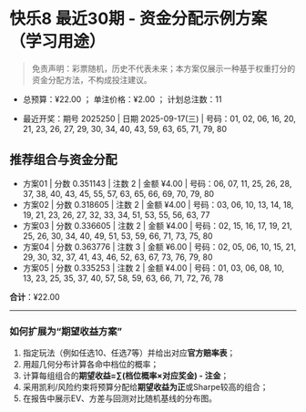 # 快乐8 最近30期 - 资金分配示例方案（学习用途）

> 免责声明：彩票随机，历史不代表未来；本方案仅展示一种基于权重打分的资金分配方法，不构成投注建议。

- 总预算：¥22.00 ； 单注价格：¥2.00 ； 计划总注数：11

- 最近开奖：期号 2025250 | 日期 2025-09-17(三) | 号码：01, 02, 06, 16, 20, 21, 23, 26, 27, 29, 30, 34, 40, 43, 59, 63, 65, 71, 79, 80


## 推荐组合与资金分配

- 方案01 | 分数 0.351143 | 注数   2 | 金额 ¥4.00 | 号码：06, 07, 11, 25, 26, 28, 37, 38, 40, 43, 45, 55, 57, 63, 65, 66, 69, 70, 79, 80
- 方案02 | 分数 0.318605 | 注数   2 | 金额 ¥4.00 | 号码：03, 06, 10, 13, 14, 18, 19, 21, 23, 26, 27, 32, 33, 34, 51, 53, 55, 56, 63, 77
- 方案03 | 分数 0.336605 | 注数   2 | 金额 ¥4.00 | 号码：02, 15, 16, 17, 19, 21, 25, 26, 30, 34, 40, 49, 51, 53, 59, 66, 71, 73, 75, 80
- 方案04 | 分数 0.363776 | 注数   3 | 金额 ¥6.00 | 号码：02, 05, 06, 10, 15, 21, 29, 30, 32, 37, 41, 43, 46, 52, 63, 67, 73, 76, 79, 80
- 方案05 | 分数 0.335253 | 注数   2 | 金额 ¥4.00 | 号码：01, 03, 06, 08, 10, 13, 23, 25, 35, 37, 40, 57, 58, 59, 63, 66, 71, 72, 76, 78

**合计**：¥22.00


---
### 如何扩展为“期望收益方案”

1) 指定玩法（例如任选10、任选7等）并给出对应**官方赔率表**；
2) 用超几何分布计算各命中档位的概率；
3) 计算每组组合的**期望收益=∑(档位概率×对应奖金) - 注金**；
4) 采用凯利/风险约束将预算分配给**期望收益为正**或Sharpe较高的组合；
5) 在报告中展示EV、方差与回测对比随机基线的分布图。